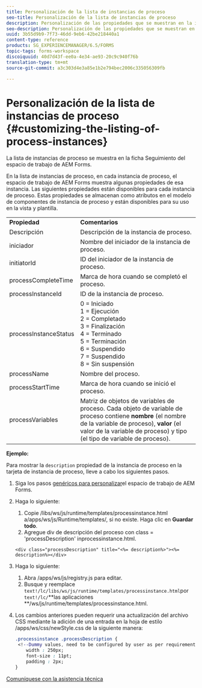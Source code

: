 ```yaml
---
title: Personalización de la lista de instancias de proceso
seo-title: Personalización de la lista de instancias de proceso
description: Personalización de las propiedades que se muestran en la instancia de proceso en el espacio de trabajo de AEM Forms.
seo-description: Personalización de las propiedades que se muestran en la instancia de proceso en el espacio de trabajo de AEM Forms.
uuid: 3b55d9b9-7f73-46dd-9eb6-42be218440a1
content-type: reference
products: SG_EXPERIENCEMANAGER/6.5/FORMS
topic-tags: forms-workspace
discoiquuid: 40d7d43f-ee0a-4e34-ae93-20c9c940f76b
translation-type: tm+mt
source-git-commit: a3c303d4e3a85e1b2e794bec2006c335056309fb

---
```



# Personalización de la lista de instancias de proceso {#customizing-the-listing-of-process-instances}

La lista de instancias de proceso se muestra en la ficha Seguimiento del espacio de trabajo de AEM Forms.

En la lista de instancias de proceso, en cada instancia de proceso, el espacio de trabajo de AEM Forms muestra algunas propiedades de esa instancia. Las siguientes propiedades están disponibles para cada instancia de proceso. Estas propiedades se almacenan como atributos en el modelo de componentes de instancia de proceso y están disponibles para su uso en la vista y plantilla.

<table>
 <tbody>
  <tr>
   <td><strong>Propiedad</strong></td>
   <td><strong>Comentarios</strong></td>
  </tr>
  <tr>
   <td>Descripción</td>
   <td>Descripción de la instancia de proceso.</td>
  </tr>
  <tr>
   <td>iniciador</td>
   <td>Nombre del iniciador de la instancia de proceso.</td>
  </tr>
  <tr>
   <td>initiatorId</td>
   <td>ID del iniciador de la instancia de proceso.</td>
  </tr>
  <tr>
   <td>processCompleteTime</td>
   <td>Marca de hora cuando se completó el proceso.</td>
  </tr>
  <tr>
   <td>processInstanceId</td>
   <td>ID de la instancia de proceso.</td>
  </tr>
  <tr>
   <td>processInstanceStatus</td>
   <td>0 = Iniciado<br /> 1 = Ejecución<br /> 2 = Completado<br /> 3 = Finalización<br /> 4 = Terminado<br /> 5 = Terminación<br /> 6 = Suspendido<br /> 7 = Suspendido<br /> 8 = Sin suspensión</td>
  </tr>
  <tr>
   <td>processName</td>
   <td>Nombre del proceso.</td>
  </tr>
  <tr>
   <td>processStartTime</td>
   <td>Marca de hora cuando se inició el proceso.</td>
  </tr>
  <tr>
   <td>processVariables</td>
   <td>Matriz de objetos de variables de proceso. Cada objeto de variable de proceso contiene <strong>nombre</strong> (el nombre de la variable de proceso), <strong>valor</strong> (el valor de la variable de proceso) y tipo<strong></strong> (el tipo de variable de proceso).</td>
  </tr>
 </tbody>
</table>

**Ejemplo:**

Para mostrar la `description` propiedad de la instancia de proceso en la tarjeta de instancia de proceso, lleve a cabo los siguientes pasos.

1. Siga los pasos [genéricos para personalizar](/help/forms/using/generic-steps-html-workspace-customization.md)el espacio de trabajo de AEM Forms.
1. Haga lo siguiente:

   1. Copie /libs/ws/js/runtime/templates/processinstance.html a/apps/ws/js/Runtime/templates/, si no existe. Haga clic en **Guardar todo**.
   1. Agregue div de descripción del proceso con class = &#39;processDescription&#39; inprocessinstance.html.

   ```
   <div class="processDescription" title="<%= description%>"><%= description%></div>
   ```

1. Haga lo siguiente:

   1. Abra /apps/ws/js/registry.js para editar.
   1. Busque y reemplace `text!/lc/libs/ws/js/runtime/templates/processinstance.html`por `text!/lc/`**las aplicaciones **/ws/js/runtime/templates/processinstance.html.

1. Los cambios anteriores pueden requerir una actualización del archivo CSS mediante la adición de una entrada en la hoja de estilo /apps/ws/css/newStyle.css de la siguiente manera:

   ```css
   .processinstance .processDescription {
    <!--Dummy values, need to be configured by user as per requirement as well as user can add or delete any property depending upon requirement-->
       width : 250px;
       font-size : 11pt;
       padding : 2px;
   }
   ```

[Comuníquese con la asistencia técnica](https://www.adobe.com/account/sign-in.supportportal.html)
